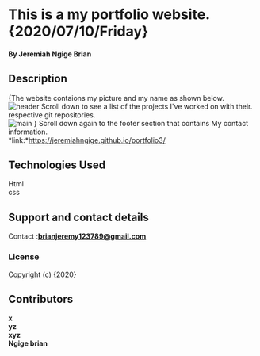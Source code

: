 # This is a my portfolio website. {2020/07/10/Friday} 
#### By **Jeremiah Ngige Brian**
## Description
{The website contaions my picture and my name as shown below.<br/>
![header]()
 Scroll down to see a list of the projects I've worked on with their.<br/>respective git repositories.<br/>
 ![main]()
 }
 Scroll down again to the footer section that contains My contact information.
 <br/>
*link:*https://jeremiahngige.github.io/portfolio3/

## Technologies Used
Html<br/>css
## Support and contact details
Contact :**brianjeremy123789@gmail.com**
### License
Copyright (c) {2020} 
## Contributors
**x<br/>yz<br/>xyz<br/>Ngige brian**